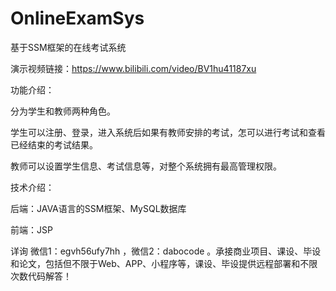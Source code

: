 # OnlineExamSys
基于SSM框架的在线考试系统

演示视频链接：https://www.bilibili.com/video/BV1hu41187xu

功能介绍：

分为学生和教师两种角色。

学生可以注册、登录，进入系统后如果有教师安排的考试，怎可以进行考试和查看已经结束的考试结果。

教师可以设置学生信息、考试信息等，对整个系统拥有最高管理权限。

技术介绍：

后端：JAVA语言的SSM框架、MySQL数据库

前端：JSP

详询 微信1：egvh56ufy7hh ，微信2：dabocode  。承接商业项目、课设、毕设和论文，包括但不限于Web、APP、小程序等，课设、毕设提供远程部署和不限次数代码解答！
